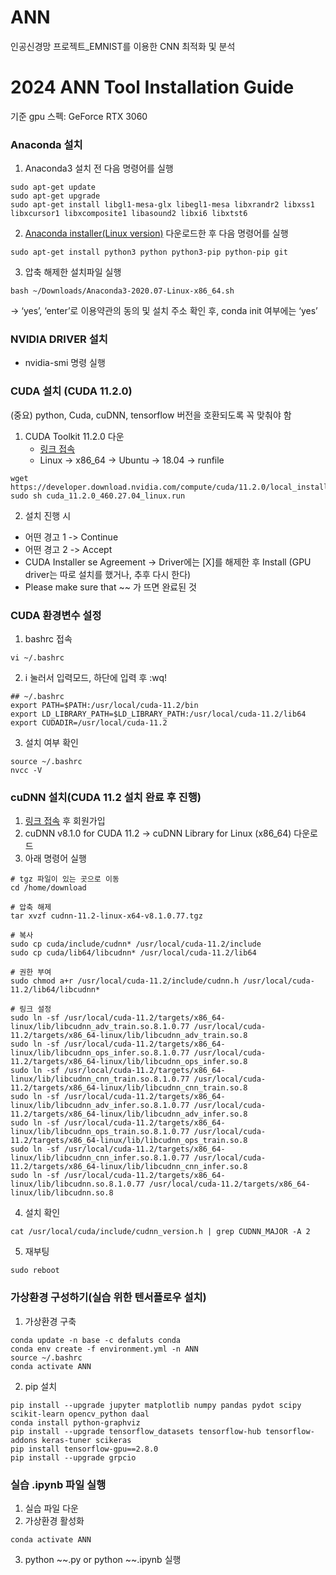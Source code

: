 # ANN
인공신경망 프로젝트_EMNIST를 이용한 CNN 최적화 및 분석
# 2024 ANN Tool Installation Guide

기준 gpu 스펙: GeForce RTX 3060
### Anaconda 설치
1. Anaconda3 설치 전 다음 명령어를 실행
```
sudo apt-get update
sudo apt-get upgrade   
sudo apt-get install libgl1-mesa-glx libegl1-mesa libxrandr2 libxss1 libxcursor1 libxcomposite1 libasound2 libxi6 libxtst6
```
2. [Anaconda installer(Linux version)](https://repo.anaconda.com/archive/Anaconda3-2020.07-Linux-x86_64.sh) 다운로드한 후 다음 명령어를 실행 
```
sudo apt-get install python3 python python3-pip python-pip git
```
3. 압축 해제한 설치파일 실행
```
bash ~/Downloads/Anaconda3-2020.07-Linux-x86_64.sh
```
-> ‘yes’, ‘enter’로 이용약관의 동의 및 설치 주소 확인 후, conda init 여부에는 ‘yes’

### NVIDIA DRIVER 설치
- nvidia-smi 명령 실행

### CUDA 설치 (CUDA 11.2.0)
(중요) python, Cuda, cuDNN, tensorflow 버전을 호환되도록 꼭 맞춰야 함
1. CUDA Toolkit 11.2.0 다운
   - [링크 접속](https://developer.nvidia.com/cuda-11.2.0-download-archive)
   - Linux -> x86_64 -> Ubuntu -> 18.04 -> runfile
```
wget https://developer.download.nvidia.com/compute/cuda/11.2.0/local_installers/cuda_11.2.0_460.27.04_linux.run
sudo sh cuda_11.2.0_460.27.04_linux.run
```
2. 설치 진행 시
* 어떤 경고 1 -> Continue
* 어떤 경고 2 -> Accept
* CUDA Installer se Agreement -> Driver에는 [X]를 해제한 후 Install (GPU driver는 따로 설치를 했거나, 추후 다시 한다)
* Please make sure that ~~ 가 뜨면 완료된 것

### CUDA 환경변수 설정
1. bashrc 접속
```
vi ~/.bashrc
```
2. i 눌러서 입력모드, 하단에 입력 후 :wq!
```
## ~/.bashrc
export PATH=$PATH:/usr/local/cuda-11.2/bin
export LD_LIBRARY_PATH=$LD_LIBRARY_PATH:/usr/local/cuda-11.2/lib64
export CUDADIR=/usr/local/cuda-11.2
```
3. 설치 여부 확인
```
source ~/.bashrc
nvcc -V
```

### cuDNN 설치(CUDA 11.2 설치 완료 후 진행)
1. [링크 접속](https://developer.nvidia.com/rdp/cudnn-archive) 후 회원가입
2. cuDNN v8.1.0 for CUDA 11.2 -> cuDNN Library for Linux (x86_64) 다운로드
3. 아래 명령어 실행
```
# tgz 파일이 있는 곳으로 이동
cd /home/download 

# 압축 해제
tar xvzf cudnn-11.2-linux-x64-v8.1.0.77.tgz

# 복사
sudo cp cuda/include/cudnn* /usr/local/cuda-11.2/include
sudo cp cuda/lib64/libcudnn* /usr/local/cuda-11.2/lib64

# 권한 부여
sudo chmod a+r /usr/local/cuda-11.2/include/cudnn.h /usr/local/cuda-11.2/lib64/libcudnn*

# 링크 설정
sudo ln -sf /usr/local/cuda-11.2/targets/x86_64-linux/lib/libcudnn_adv_train.so.8.1.0.77 /usr/local/cuda-11.2/targets/x86_64-linux/lib/libcudnn_adv_train.so.8
sudo ln -sf /usr/local/cuda-11.2/targets/x86_64-linux/lib/libcudnn_ops_infer.so.8.1.0.77 /usr/local/cuda-11.2/targets/x86_64-linux/lib/libcudnn_ops_infer.so.8
sudo ln -sf /usr/local/cuda-11.2/targets/x86_64-linux/lib/libcudnn_cnn_train.so.8.1.0.77 /usr/local/cuda-11.2/targets/x86_64-linux/lib/libcudnn_cnn_train.so.8
sudo ln -sf /usr/local/cuda-11.2/targets/x86_64-linux/lib/libcudnn_adv_infer.so.8.1.0.77 /usr/local/cuda-11.2/targets/x86_64-linux/lib/libcudnn_adv_infer.so.8
sudo ln -sf /usr/local/cuda-11.2/targets/x86_64-linux/lib/libcudnn_ops_train.so.8.1.0.77 /usr/local/cuda-11.2/targets/x86_64-linux/lib/libcudnn_ops_train.so.8
sudo ln -sf /usr/local/cuda-11.2/targets/x86_64-linux/lib/libcudnn_cnn_infer.so.8.1.0.77 /usr/local/cuda-11.2/targets/x86_64-linux/lib/libcudnn_cnn_infer.so.8
sudo ln -sf /usr/local/cuda-11.2/targets/x86_64-linux/lib/libcudnn.so.8.1.0.77 /usr/local/cuda-11.2/targets/x86_64-linux/lib/libcudnn.so.8
```
4. 설치 확인
```
cat /usr/local/cuda/include/cudnn_version.h | grep CUDNN_MAJOR -A 2
```
5. 재부팅
```
sudo reboot
```

### 가상환경 구성하기(실습 위한 텐서플로우 설치)
1. 가상환경 구축
```
conda update -n base -c defaluts conda
conda env create -f environment.yml -n ANN
source ~/.bashrc
conda activate ANN
```
2. pip 설치
```
pip install --upgrade jupyter matplotlib numpy pandas pydot scipy scikit-learn opencv_python daal 
conda install python-graphviz
pip install --upgrade tensorflow_datasets tensorflow-hub tensorflow-addons keras-tuner scikeras
pip install tensorflow-gpu==2.8.0
pip install --upgrade grpcio
```

### 실습 .ipynb 파일 실행
1. 실습 파일 다운
2. 가상환경 활성화
```
conda activate ANN
```
3. python ~~.py or python ~~.ipynb 실행
